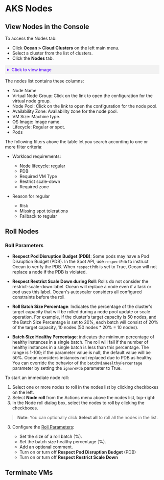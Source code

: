 <meta name="robots" content="noindex">

#  AKS Nodes

## View Nodes in the Console

To access the Nodes tab:
* Click **Ocean > Cloud Clusters** on the left main menu.
* Select a cluster from the list of clusters.
* Click the **Nodes** tab.

<details style="background:#f2f2f2; padding:6px; margin:10px 0px 0px 0px">
   <summary markdown="span" style="color:#7632FE; font-weight:600">Click to view image</summary>

   <div style="padding-left:16px">

  <img width="1200" src="https://github.com/user-attachments/assets/45be4f9e-c4c1-4cf3-80c3-7e0c6f353fd2" />

   

</div>

</details>

The nodes list contains these columns:

* Node Name
* Virtual Node Group: Click on the link to open the configuration for the virtual node group.
* Node Pool: Click on the link to open the configuration for the node pool.
* Availability Zone: Availability zone for the node pool.
* VM Size: Machine type.
* OS Image: Image name.
* Lifecycle: Regular or spot.
* Pods

The following filters above the table let you search according to one or more filter criteria:

* Workload requirements:
  * Node lifecycle: regular
  * PDB
  * Required VM Type
  * Restrict scale-down
  * Required zone

* Reason for regular
  * Risk
  * Missing spot tolerations
  * Fallback to regular
 
## Roll Nodes

### Roll Parameters

*   **Respect Pod Disruption Budget (PDB)**: Some pods may have a Pod Disruption Budget (PDB). In the Spot API, use `respectPdb` to instruct Ocean to verify the PDB. When `respectPdb` is set to True, Ocean will not replace a node if the PDB is violated.

*   **Respect Restrict Scale Down during Roll**: Rolls do not consider the restrict-scale-down label. Ocean will replace a node even if a task or pod uses this label. Ocean's autoscaler considers all configured constraints before the roll.

*   **Roll Batch Size Percentage**: Indicates the percentage of the cluster's target capacity that will be rolled during a node pool update or scale operation. For example, if the cluster's target capacity is 50 nodes, and the Batch Size Percentage is set to 20%, each batch will consist of 20% of the target capacity, 10 nodes (50 nodes * 20% = 10 nodes). 

*   **Batch Size Healthy Percentage**: indicates the minimum percentage of healthy instances in a single batch.
    The roll will fail if the number of healthy instances in a single batch is less than this percentage. The range is 1-100; if the parameter value is null, the default value will be 50%. Ocean considers instances not replaced due to PDB as healthy.
    You can override the behavior of the `batchMinHealthyPercentage` parameter by setting the `ignorePdb` parameter to True.


To start an immediate node roll:

1. Select one or more nodes to roll in the nodes list by clicking checkboxes on the left.
2. Select **Node roll** from the Actions menu above the nodes list, top-right:
3. In the Node roll dialog box, select the nodes to roll by clicking the checkboxes.

>**Note**: You can optionally click **Select all** to roll all the nodes in the list.

3.	Configure the [Roll Parameters](https://docs.spot.io/ocean/features/roll?id=roll-parameters):

    *   Set the size of a roll batch (%). 
    *   Set the batch size healthy percentage (%).
    *   Add an optional comment.
    *   Turn on or turn off **Respect Pod Disruption Budget** (PDB)
    *   Turn on or turn off **Respect Restrict Scale Down**

## Terminate VMs



